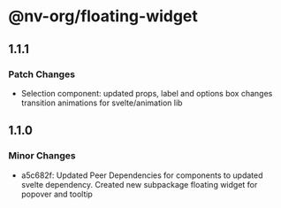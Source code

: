 # @nv-org/floating-widget

## 1.1.1

### Patch Changes

- Selection component: updated props, label and options box changes transition animations for svelte/animation lib

## 1.1.0

### Minor Changes

- a5c682f: Updated Peer Dependencies for components to updated svelte dependency. Created new subpackage floating widget for popover and tooltip
